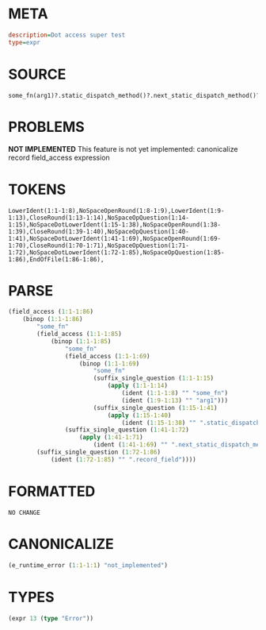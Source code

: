 # META
~~~ini
description=Dot access super test
type=expr
~~~
# SOURCE
~~~roc
some_fn(arg1)?.static_dispatch_method()?.next_static_dispatch_method()?.record_field?
~~~
# PROBLEMS
**NOT IMPLEMENTED**
This feature is not yet implemented: canonicalize record field_access expression
# TOKENS
~~~zig
LowerIdent(1:1-1:8),NoSpaceOpenRound(1:8-1:9),LowerIdent(1:9-1:13),CloseRound(1:13-1:14),NoSpaceOpQuestion(1:14-1:15),NoSpaceDotLowerIdent(1:15-1:38),NoSpaceOpenRound(1:38-1:39),CloseRound(1:39-1:40),NoSpaceOpQuestion(1:40-1:41),NoSpaceDotLowerIdent(1:41-1:69),NoSpaceOpenRound(1:69-1:70),CloseRound(1:70-1:71),NoSpaceOpQuestion(1:71-1:72),NoSpaceDotLowerIdent(1:72-1:85),NoSpaceOpQuestion(1:85-1:86),EndOfFile(1:86-1:86),
~~~
# PARSE
~~~clojure
(field_access (1:1-1:86)
	(binop (1:1-1:86)
		"some_fn"
		(field_access (1:1-1:85)
			(binop (1:1-1:85)
				"some_fn"
				(field_access (1:1-1:69)
					(binop (1:1-1:69)
						"some_fn"
						(suffix_single_question (1:1-1:15)
							(apply (1:1-1:14)
								(ident (1:1-1:8) "" "some_fn")
								(ident (1:9-1:13) "" "arg1")))
						(suffix_single_question (1:15-1:41)
							(apply (1:15-1:40)
								(ident (1:15-1:38) "" ".static_dispatch_method")))))
				(suffix_single_question (1:41-1:72)
					(apply (1:41-1:71)
						(ident (1:41-1:69) "" ".next_static_dispatch_method")))))
		(suffix_single_question (1:72-1:86)
			(ident (1:72-1:85) "" ".record_field"))))
~~~
# FORMATTED
~~~roc
NO CHANGE
~~~
# CANONICALIZE
~~~clojure
(e_runtime_error (1:1-1:1) "not_implemented")
~~~
# TYPES
~~~clojure
(expr 13 (type "Error"))
~~~